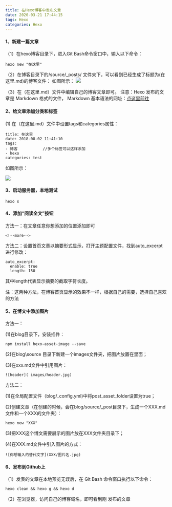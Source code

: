 ```yaml
---
title: 在Hexo博客中发布文章
date: 2020-03-21 17:44:15
tags: Hexo
categories: Hexo
---
```

#### 1、新建一篇文章

（1）在hexo博客目录下，进入Git Bash命令窗口中，输入以下命令：

```
hexo new "在这里"
```

（2）在博客目录下的/source/_posts/ 文件夹下，可以看到已经生成了标题为(在这里.md)的博客文件：
如图所示：
![](https://winney07.github.io/2018/08/02/%E5%9C%A8Hexo%E5%8D%9A%E5%AE%A2%E4%B8%AD%E5%8F%91%E5%B8%83%E6%96%87%E7%AB%A0/zai.png)

<!--more-->
（3）在（在这里.md）文件中编辑自己的博客文章即可。
注意：Hexo 发布的文章是 Markdown 格式的文件， Markdown 基本语法的网址：[点这里前往](https://www.jianshu.com/p/191d1e21f7ed)

#### 2、给文章添加分类和标签

(1) 在（在这里.md）文件中设置tags和categories属性：
```
title: 在这里
date: 2018-08-02 11:41:10
tags:
- 博客           //多个标签可以这样添加
- hexo
categories: test
```
如图所示：

![](https://winney07.github.io/2018/08/02/%E5%9C%A8Hexo%E5%8D%9A%E5%AE%A2%E4%B8%AD%E5%8F%91%E5%B8%83%E6%96%87%E7%AB%A0/zai-edit.png)

#### 3、启动服务器，本地测试
```
hexo s
```

#### 4、添加“阅读全文”按钮

方法一：在文章任意你想添加的位置添加即可
```
<!--more-->
```

方法二：设置首页文章以摘要形式显示，打开主题配置文件，找到auto_excerpt进行修改：
```
auto_excerpt:
  enable: true
  length: 150
```

其中length代表显示摘要的截取字符长度。

注：这两种方法，在博客首页显示的效果不一样，根据自己的需要，选择自己喜欢的方法

#### 5、在博文中添加图片

方法一：

(1)在blog目录下，安装插件：
```
npm install hexo-asset-image --save
```
(2)在blog\source 目录下新建一个images文件夹，把图片放置在里面；

(3)在xxx.md文件中引用图片：
```
![header]( images/header.jpg)
```

方法二：

(1)在全局配置文件（blog/_config.yml)中将post_asset_folder设置为true；

(2)创建文章（在创建的时候，会在blog/source/_post目录下，生成一个XXX.md文件和一个XXX的文件夹）：
```
hexo new "XXX"
```

(3)把XXX这个博文需要展示的图片放在XXX文件夹目录下；

(4)在XXX.md文件中引入图片的方式：
```
![你想输入的替代文字](XXX/图片名.jpg)
```
#### 6、发布到Github上

（1）发表的文章在本地预览无误后，在 Git Bash 命令窗口执行以下命令：

```
hexo clean && hexo g && hexo d
```

（2）在浏览器，访问自己的博客域名，即可看到刚 发布的文章
